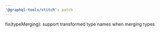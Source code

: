 ```yaml
---
'@graphql-tools/stitch': patch
---
```


fix(typeMerging): support transformed type names when merging types
